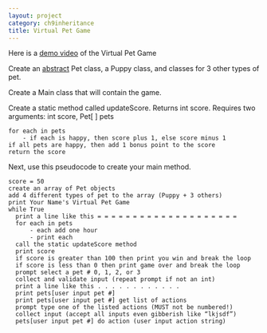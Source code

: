 ```yaml
---
layout: project
category: ch9inheritance
title: Virtual Pet Game
---
```


Here is a [demo video](https://drive.google.com/file/d/12lmCfq5ru7Vth4apWrTKk2eomeqEvJ-J/view?usp=sharing) of the Virtual Pet Game

Create an [abstract](https://www.w3schools.com/java/java_abstract.asp) Pet class, a Puppy class, and classes for 3 other types of pet.

Create a Main class that will contain the game.

Create a static method called updateScore. Returns int score. Requires two arguments: int score, Pet[ ] pets
```
for each in pets
    - if each is happy, then score plus 1, else score minus 1
if all pets are happy, then add 1 bonus point to the score
return the score
```

Next, use this pseudocode to create your main method.

```
score = 50
create an array of Pet objects
add 4 different types of pet to the array (Puppy + 3 others)
print Your Name's Virtual Pet Game
while True
  print a line like this = = = = = = = = = = = = = = = = = = = =
  for each in pets
      - each add one hour
      - print each
  call the static updateScore method
  print score
  if score is greater than 100 then print you win and break the loop
  if score is less than 0 then print game over and break the loop
  prompt select a pet # 0, 1, 2, or 3
  collect and validate input (repeat prompt if not an int)
  print a line like this . . . . . . . . . . . .
  print pets[user input pet #]
  print pets[user input pet #] get list of actions
  prompt type one of the listed actions (MUST not be numbered!)
  collect input (accept all inputs even gibberish like “lkjsdf”)
  pets[user input pet #] do action (user input action string)
```
